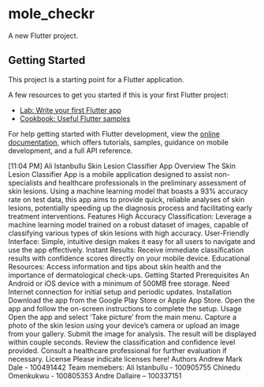 # mole_checkr

A new Flutter project.

## Getting Started

This project is a starting point for a Flutter application.

A few resources to get you started if this is your first Flutter project:

- [Lab: Write your first Flutter app](https://docs.flutter.dev/get-started/codelab)
- [Cookbook: Useful Flutter samples](https://docs.flutter.dev/cookbook)

For help getting started with Flutter development, view the
[online documentation](https://docs.flutter.dev/), which offers tutorials,
samples, guidance on mobile development, and a full API reference.

[11:04 PM] Ali Istanbullu
Skin Lesion Classifier App
Overview
The Skin Lesion Classifier App is a mobile application designed to assist non-specialists and healthcare professionals in the preliminary assessment of skin lesions. Using a machine learning model that boasts a 93% accuracy rate on test data, this app aims to provide quick, reliable analyses of skin lesions, potentially speeding up the diagnosis process and facilitating early treatment interventions.
Features
High Accuracy Classification: Leverage a machine learning model trained on a robust dataset of images, capable of classifying various types of skin lesions with high accuracy.
User-Friendly Interface: Simple, intuitive design makes it easy for all users to navigate and use the app effectively.
Instant Results: Receive immediate classification results with confidence scores directly on your mobile device.
Educational Resources: Access information and tips about skin health and the importance of dermatological check-ups.
Getting Started
Prerequisites
An Android or iOS device with a minimum of 500MB free storage.
Need Internet connection for initial setup and periodic updates.
Installation
Download the app from the Google Play Store or Apple App Store.
Open the app and follow the on-screen instructions to complete the setup.
Usage
Open the app and select ‘Take picture’ from the main menu.
Capture a photo of the skin lesion using your device’s camera or upload an image from your gallery.
Submit the image for analysis. The result will be displayed within couple seconds.
Review the classification and confidence level provided. Consult a healthcare professional for further evaluation if necessary.
License
Please indicate licenses here! 
Authors
Andrew Mark Dale - 100491442
Team memebers: 
Ali Istanbullu - 100905755
Chinedu Omenkukwu - 100805353
Andre Dallaire – 100337151
 
